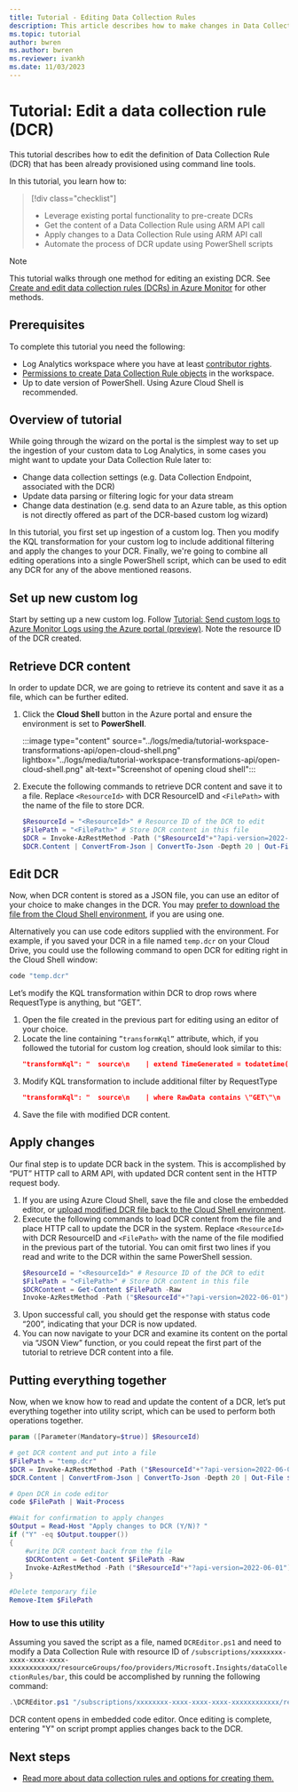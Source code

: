 ```yaml
---
title: Tutorial - Editing Data Collection Rules
description: This article describes how to make changes in Data Collection Rule definition using command line tools and simple API calls.
ms.topic: tutorial
author: bwren
ms.author: bwren
ms.reviewer: ivankh
ms.date: 11/03/2023
---
```


# Tutorial: Edit a data collection rule (DCR)
This tutorial describes how to edit the definition of Data Collection Rule (DCR) that has been already provisioned using command line tools.

In this tutorial, you learn how to:
> [!div class="checklist"]
> * Leverage existing portal functionality to pre-create DCRs
> * Get the content of a Data Collection Rule using ARM API call
> * Apply changes to a Data Collection Rule using ARM API call
> * Automate the process of DCR update using PowerShell scripts

> [!NOTE]
> This tutorial walks through one method for editing an existing DCR. See [Create and edit data collection rules (DCRs) in Azure Monitor](data-collection-rule-create-edit.md) for other methods.

## Prerequisites
To complete this tutorial you need the following:
- Log Analytics workspace where you have at least [contributor rights](../logs/manage-access.md#azure-rbac).
- [Permissions to create Data Collection Rule objects](data-collection-rule-create-edit.md#permissions) in the workspace.
- Up to date version of PowerShell. Using Azure Cloud Shell is recommended.

## Overview of tutorial
While going through the wizard on the portal is the simplest way to set up the ingestion of your custom data to Log Analytics, in some cases you might want to update your Data Collection Rule later to:
-	Change data collection settings (e.g. Data Collection Endpoint, associated with the DCR)
-	Update data parsing or filtering logic for your data stream
-	Change data destination (e.g. send data to an Azure table, as this option is not directly offered as part of the DCR-based custom log wizard)

In this tutorial, you first set up ingestion of a custom log. Then you modify the KQL transformation for your custom log to include additional filtering and apply the changes to your DCR. Finally, we're going to combine all editing operations into a single PowerShell script, which can be used to edit any DCR for any of the above mentioned reasons.

## Set up new custom log
Start by setting up a new custom log. Follow [Tutorial: Send custom logs to Azure Monitor Logs using the Azure portal (preview)]( ../logs/tutorial-logs-ingestion-portal.md). Note the resource ID of the DCR created.

## Retrieve DCR content
In order to update DCR, we are going to retrieve its content and save it as a file, which can be further edited.
1. Click the **Cloud Shell** button in the Azure portal and ensure the environment is set to **PowerShell**.

    :::image type="content" source="../logs/media/tutorial-workspace-transformations-api/open-cloud-shell.png" lightbox="../logs/media/tutorial-workspace-transformations-api/open-cloud-shell.png" alt-text="Screenshot of opening cloud shell":::

2. Execute the following commands to retrieve DCR content and save it to a file. Replace `<ResourceId>` with DCR ResourceID and `<FilePath>` with the name of the file to store DCR.

    ```PowerShell
    $ResourceId = "<ResourceId>" # Resource ID of the DCR to edit
    $FilePath = "<FilePath>" # Store DCR content in this file
    $DCR = Invoke-AzRestMethod -Path ("$ResourceId"+"?api-version=2022-06-01") -Method GET
    $DCR.Content | ConvertFrom-Json | ConvertTo-Json -Depth 20 | Out-File -FilePath $FilePath
    ```
## Edit DCR
Now, when DCR content is stored as a JSON file, you can use an editor of your choice to make changes in the DCR. You may [prefer to download the file from the Cloud Shell environment](../../cloud-shell/using-the-shell-window.md#upload-and-download-files), if you are using one. 

Alternatively you can use code editors supplied with the environment. For example, if you saved your DCR in a file named `temp.dcr` on your Cloud Drive, you could use the following command to open DCR for editing right in the Cloud Shell window:
```PowerShell
code "temp.dcr"
```

Let’s modify the KQL transformation within DCR to drop rows where RequestType is anything, but “GET”.
1.	Open the file created in the previous part for editing using an editor of your choice.
2.	Locate the line containing `”transformKql”` attribute, which, if you followed the tutorial for custom log creation, should look similar to this:
    ```json
    "transformKql": "  source\n    | extend TimeGenerated = todatetime(Time)\n    | parse RawData with \n    ClientIP:string\n    ' ' *\n    ' ' *\n    ' [' * '] \"' RequestType:string\n    \" \" Resource:string\n    \" \" *\n    '\" ' ResponseCode:int\n    \" \" *\n    | where ResponseCode != 200\n    | project-away Time, RawData\n"
    ```
3.	Modify KQL transformation to include additional filter by RequestType
    ```json
    "transformKql": "  source\n    | where RawData contains \"GET\"\n     | extend TimeGenerated = todatetime(Time)\n    | parse RawData with \n    ClientIP:string\n    ' ' *\n    ' ' *\n    ' [' * '] \"' RequestType:string\n    \" \" Resource:string\n    \" \" *\n    '\" ' ResponseCode:int\n    \" \" *\n    | where ResponseCode != 200\n    | project-away Time, RawData\n"
    ```
4.	Save the file with modified DCR content.

## Apply changes
Our final step is to update DCR back in the system. This is accomplished by “PUT” HTTP call to ARM API, with updated DCR content sent in the HTTP request body.
1.	If you are using Azure Cloud Shell, save the file and close the embedded editor, or [upload modified DCR file back to the Cloud Shell environment](../../cloud-shell/using-the-shell-window.md#upload-and-download-files).
2.	Execute the following commands to load DCR content from the file and place HTTP call to update the DCR in the system. Replace `<ResourceId>` with DCR ResourceID and `<FilePath>` with the name of the file modified in the previous part of the tutorial. You can omit first two lines if you read and write to the DCR within the same PowerShell session.
    ```PowerShell
    $ResourceId = "<ResourceId>" # Resource ID of the DCR to edit
    $FilePath = "<FilePath>" # Store DCR content in this file
    $DCRContent = Get-Content $FilePath -Raw 
    Invoke-AzRestMethod -Path ("$ResourceId"+"?api-version=2022-06-01") -Method PUT -Payload $DCRContent 
    ```
3.	Upon successful call, you should get the response with status code “200”, indicating that your DCR is now updated.
4.	You can now navigate to your DCR and examine its content on the portal via “JSON View” function, or you could repeat the first part of the tutorial to retrieve DCR content into a file.

## Putting everything together
Now, when we know how to read and update the content of a DCR, let’s put everything together into utility script, which can be used to perform both operations together.

```PowerShell
param ([Parameter(Mandatory=$true)] $ResourceId)

# get DCR content and put into a file
$FilePath = "temp.dcr"
$DCR = Invoke-AzRestMethod -Path ("$ResourceId"+"?api-version=2022-06-01") -Method GET
$DCR.Content | ConvertFrom-Json | ConvertTo-Json -Depth 20 | Out-File $FilePath

# Open DCR in code editor
code $FilePath | Wait-Process

#Wait for confirmation to apply changes
$Output = Read-Host "Apply changes to DCR (Y/N)? "
if ("Y" -eq $Output.toupper())
{ 
	#write DCR content back from the file
	$DCRContent = Get-Content $FilePath -Raw
	Invoke-AzRestMethod -Path ("$ResourceId"+"?api-version=2022-06-01") -Method PUT -Payload $DCRContent		
}

#Delete temporary file
Remove-Item $FilePath
``` 
### How to use this utility

 Assuming you saved the script as a file, named `DCREditor.ps1` and need to modify a Data Collection Rule with resource ID of `/subscriptions/xxxxxxxx-xxxx-xxxx-xxxx-xxxxxxxxxxxx/resourceGroups/foo/providers/Microsoft.Insights/dataCollectionRules/bar`, this could be accomplished by running the following command:

```PowerShell
.\DCREditor.ps1 "/subscriptions/xxxxxxxx-xxxx-xxxx-xxxx-xxxxxxxxxxxx/resourceGroups/foo/providers/Microsoft.Insights/dataCollectionRules/bar"
```

DCR content opens in embedded code editor. Once editing is complete, entering "Y" on script prompt applies changes back to the DCR.

## Next steps

- [Read more about data collection rules and options for creating them.](data-collection-rule-overview.md)

